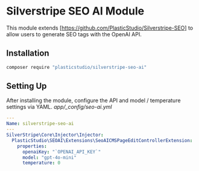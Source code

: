 # Silverstripe SEO AI Module
This module extends [https://github.com/PlasticStudio/Silverstripe-SEO] to allow users to generate SEO tags with the OpenAI API.

## Installation
```sh 
composer require "plasticstudio/silverstripe-seo-ai" 
```

## Setting Up
After installing the module, configure the API and model / temperature settings via YAML.
*app/_config/seo-ai.yml*
```yaml
---
Name: silverstripe-seo-ai
---
SilverStripe\Core\Injector\Injector:
  PlasticStudio\SEOAI\Extensions\SeoAICMSPageEditControllerExtension:
    properties:
      openaiKey: "`OPENAI_API_KEY`"
      model: "gpt-4o-mini"
      temperature: 0
```